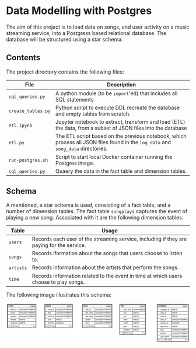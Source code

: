 # Data Modelling with Postgres

The aim of this project is to load data on songs, and user activity on a music streaming service, 
into a Postgress based relational database. The database will be structured using a star schema.

## Contents

The project directory contains the following files:

| File | Description |
| ---- | ----------- |
| `sql_queries.py` | A python module (to be `import`'ed) that includes all SQL statements |
| `create_tables.py` | Python script to execute DDL recreate the database and empty tables from scratch. |
| `etl.ipynb` | Jupyter notebook to extract, transform and load (ETL) the data, from a subset of JSON files into the database |
| `etl.py` | The ETL script based on the previous notebook, which process all JSON files found in the `log_data` and `song_data` directories. |
| `run-postgres.sh` | Script to start local Docker container running the Postgres image. |
| `sql_queries.py` | Quaery the data in the fact table and dimension tables. |

## Schema

A mentioned, a star schema is used, consisting of a fact table, and a number of dimension tables.
The fact table `songplays` captures the event of playing a new song. Associated with it are the following dimension tables:

| Table | Usage |
| ----- | ----- |
| `users` | Records each user of the streaming service, including if they are paying for the service. |
| `songs` | Records iformation about the songs that users choose to listen to. |
| `artists` | Records information about the artists that perform the songs. |
| `time` | Records information related to the event in time at which users choose to play songs. |

The following image illustrates this schema:

![Schema](./img/schema.png)


